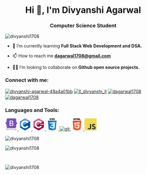 <h1 align="center">Hi 👋, I'm Divyanshi Agarwal</h1>
<h3 align="center">Computer Science Student</h3>

<p align="left"> <img src="https://komarev.com/ghpvc/?username=divyanshi1708&label=Profile%20views&color=0e75b6&style=flat" alt="divyanshi1708" /> </p>

- 🌱 I’m currently learning **Full Stack Web Development and DSA.**

- 📫 How to reach me **dagarwal1708@gmail.com**

- 👨‍💻 I’m looking to collaborate on **Github open source projects.**

<h3 align="left">Connect with me:</h3>
<p align="left">
<a href="https://linkedin.com/in/divyanshi-agarwal-48a4a01bb" target="blank"><img align="center" src="https://raw.githubusercontent.com/rahuldkjain/github-profile-readme-generator/master/src/images/icons/Social/linked-in-alt.svg" alt="divyanshi-agarwal-48a4a01bb" height="30" width="40" /></a>
<a href="https://instagram.com/ll_divyanshi_ll" target="blank"><img align="center" src="https://raw.githubusercontent.com/rahuldkjain/github-profile-readme-generator/master/src/images/icons/Social/instagram.svg" alt="ll_divyanshi_ll" height="30" width="40" /></a>
<a href="https://www.hackerrank.com/dagarwal1708" target="blank"><img align="center" src="https://raw.githubusercontent.com/rahuldkjain/github-profile-readme-generator/master/src/images/icons/Social/hackerrank.svg" alt="dagarwal1708" height="30" width="40" /></a>
<a href="https://auth.geeksforgeeks.org/user/dagarwal1708" target="blank"><img align="center" src="https://raw.githubusercontent.com/rahuldkjain/github-profile-readme-generator/master/src/images/icons/Social/geeks-for-geeks.svg" alt="dagarwal1708" height="30" width="40" /></a>
</p>

<h3 align="left">Languages and Tools:</h3>
<p align="left"> <a href="https://getbootstrap.com" target="_blank" rel="noreferrer"> <img src="https://raw.githubusercontent.com/devicons/devicon/master/icons/bootstrap/bootstrap-plain-wordmark.svg" alt="bootstrap" width="40" height="40"/> </a> <a href="https://www.cprogramming.com/" target="_blank" rel="noreferrer"> <img src="https://raw.githubusercontent.com/devicons/devicon/master/icons/c/c-original.svg" alt="c" width="40" height="40"/> </a> <a href="https://www.w3schools.com/cpp/" target="_blank" rel="noreferrer"> <img src="https://raw.githubusercontent.com/devicons/devicon/master/icons/cplusplus/cplusplus-original.svg" alt="cplusplus" width="40" height="40"/> </a> <a href="https://www.w3schools.com/css/" target="_blank" rel="noreferrer"> <img src="https://raw.githubusercontent.com/devicons/devicon/master/icons/css3/css3-original-wordmark.svg" alt="css3" width="40" height="40"/> </a> <a href="https://git-scm.com/" target="_blank" rel="noreferrer"> <img src="https://www.vectorlogo.zone/logos/git-scm/git-scm-icon.svg" alt="git" width="40" height="40"/> </a> <a href="https://www.w3.org/html/" target="_blank" rel="noreferrer"> <img src="https://raw.githubusercontent.com/devicons/devicon/master/icons/html5/html5-original-wordmark.svg" alt="html5" width="40" height="40"/> </a> <a href="https://developer.mozilla.org/en-US/docs/Web/JavaScript" target="_blank" rel="noreferrer"> <img src="https://raw.githubusercontent.com/devicons/devicon/master/icons/javascript/javascript-original.svg" alt="javascript" width="40" height="40"/> </a> </p>


<p><img align="left" src="https://github-readme-stats.vercel.app/api/top-langs?username=divyanshi1708&show_icons=true&locale=en&layout=compact" alt="divyanshi1708" /></p>
<br>
<p>&nbsp;<img align="left" src="https://github-readme-stats.vercel.app/api?username=divyanshi1708&show_icons=true&locale=en" alt="divyanshi1708" /></p>
<br>
<p><img align="left" src="https://github-readme-streak-stats.herokuapp.com/?user=divyanshi1708&" alt="divyanshi1708" style="border:0px;margin:0px" /></p>

